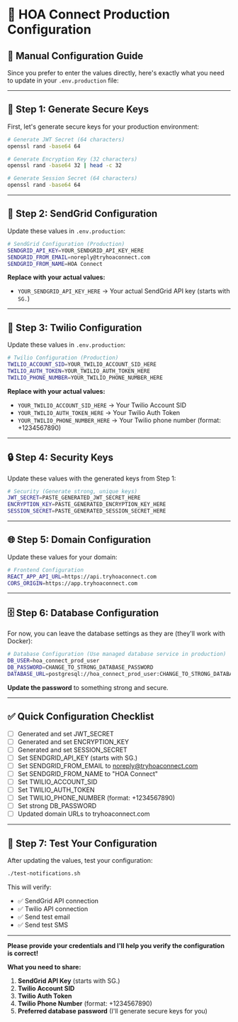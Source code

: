 # 🔧 HOA Connect Production Configuration

## 📝 **Manual Configuration Guide**

Since you prefer to enter the values directly, here's exactly what you need to update in your `.env.production` file:

---

## 🔑 **Step 1: Generate Secure Keys**

First, let's generate secure keys for your production environment:

```bash
# Generate JWT Secret (64 characters)
openssl rand -base64 64

# Generate Encryption Key (32 characters)
openssl rand -base64 32 | head -c 32

# Generate Session Secret (64 characters)  
openssl rand -base64 64
```

---

## 📧 **Step 2: SendGrid Configuration**

Update these values in `.env.production`:

```bash
# SendGrid Configuration (Production)
SENDGRID_API_KEY=YOUR_SENDGRID_API_KEY_HERE
SENDGRID_FROM_EMAIL=noreply@tryhoaconnect.com
SENDGRID_FROM_NAME=HOA Connect
```

**Replace with your actual values:**
- `YOUR_SENDGRID_API_KEY_HERE` → Your actual SendGrid API key (starts with `SG.`)

---

## 📱 **Step 3: Twilio Configuration**

Update these values in `.env.production`:

```bash
# Twilio Configuration (Production)
TWILIO_ACCOUNT_SID=YOUR_TWILIO_ACCOUNT_SID_HERE
TWILIO_AUTH_TOKEN=YOUR_TWILIO_AUTH_TOKEN_HERE
TWILIO_PHONE_NUMBER=YOUR_TWILIO_PHONE_NUMBER_HERE
```

**Replace with your actual values:**
- `YOUR_TWILIO_ACCOUNT_SID_HERE` → Your Twilio Account SID
- `YOUR_TWILIO_AUTH_TOKEN_HERE` → Your Twilio Auth Token  
- `YOUR_TWILIO_PHONE_NUMBER_HERE` → Your Twilio phone number (format: +1234567890)

---

## 🔒 **Step 4: Security Keys**

Update these values with the generated keys from Step 1:

```bash
# Security (Generate strong, unique keys)
JWT_SECRET=PASTE_GENERATED_JWT_SECRET_HERE
ENCRYPTION_KEY=PASTE_GENERATED_ENCRYPTION_KEY_HERE
SESSION_SECRET=PASTE_GENERATED_SESSION_SECRET_HERE
```

---

## 🌐 **Step 5: Domain Configuration**

Update these values for your domain:

```bash
# Frontend Configuration
REACT_APP_API_URL=https://api.tryhoaconnect.com
CORS_ORIGIN=https://app.tryhoaconnect.com
```

---

## 🗄️ **Step 6: Database Configuration**

For now, you can leave the database settings as they are (they'll work with Docker):

```bash
# Database Configuration (Use managed database service in production)
DB_USER=hoa_connect_prod_user
DB_PASSWORD=CHANGE_TO_STRONG_DATABASE_PASSWORD
DATABASE_URL=postgresql://hoa_connect_prod_user:CHANGE_TO_STRONG_DATABASE_PASSWORD@database:5432/hoa_connect_prod
```

**Update the password** to something strong and secure.

---

## ✅ **Quick Configuration Checklist**

- [ ] Generated and set JWT_SECRET
- [ ] Generated and set ENCRYPTION_KEY  
- [ ] Generated and set SESSION_SECRET
- [ ] Set SENDGRID_API_KEY (starts with SG.)
- [ ] Set SENDGRID_FROM_EMAIL to noreply@tryhoaconnect.com
- [ ] Set SENDGRID_FROM_NAME to "HOA Connect"
- [ ] Set TWILIO_ACCOUNT_SID
- [ ] Set TWILIO_AUTH_TOKEN
- [ ] Set TWILIO_PHONE_NUMBER (format: +1234567890)
- [ ] Set strong DB_PASSWORD
- [ ] Updated domain URLs to tryhoaconnect.com

---

## 🧪 **Step 7: Test Your Configuration**

After updating the values, test your configuration:

```bash
./test-notifications.sh
```

This will verify:
- ✅ SendGrid API connection
- ✅ Twilio API connection  
- ✅ Send test email
- ✅ Send test SMS

---

**Please provide your credentials and I'll help you verify the configuration is correct!**

**What you need to share:**
1. **SendGrid API Key** (starts with SG.)
2. **Twilio Account SID** 
3. **Twilio Auth Token**
4. **Twilio Phone Number** (format: +1234567890)
5. **Preferred database password** (I'll generate secure keys for you)



